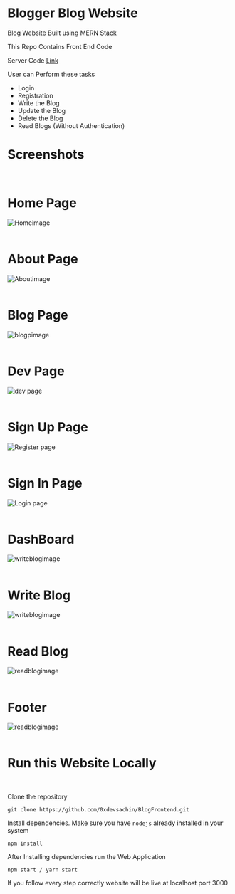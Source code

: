# Blogger Blog Website

Blog Website Built using MERN Stack 

This Repo Contains Front End Code 

Server Code [Link](https://github.com/0xdevsachin/BlogBackEnd)

User can Perform these tasks
* Login
* Registration
* Write the Blog
* Update the Blog
* Delete the Blog
* Read Blogs (Without Authentication)

# Screenshots

<br>

# Home Page

<img src="https://raw.githubusercontent.com/0xdevsachin/logo/master/blogger/home.png" alt="Homeimage">

<br>
<br>

# About Page

<img src="https://raw.githubusercontent.com/0xdevsachin/logo/master/blogger/about.png" alt="Aboutimage">

<br>
<br>

# Blog Page

<img src="https://raw.githubusercontent.com/0xdevsachin/logo/master/blogger/blogs.png" alt="blogpimage">

<br>
<br>


# Dev Page

<img src="https://raw.githubusercontent.com/0xdevsachin/logo/master/blogger/dev.png" alt="dev page">

<br>
<br>

# Sign Up Page

<img src="https://raw.githubusercontent.com/0xdevsachin/logo/master/blogger/register.png" alt="Register page">

<br>
<br>


# Sign In Page

<img src="https://raw.githubusercontent.com/0xdevsachin/logo/master/blogger/login.png" alt="Login page">

<br>
<br>


# DashBoard

<img src="https://raw.githubusercontent.com/0xdevsachin/logo/master/blogger/dashboard.png" alt="writeblogimage">

<br>
<br>


# Write Blog

<img src="https://raw.githubusercontent.com/0xdevsachin/logo/master/blogger/write.png" alt="writeblogimage">

<br>
<br>

# Read Blog

<img src="https://raw.githubusercontent.com/0xdevsachin/logo/master/blogger/read.png" alt="readblogimage">

<br>
<br>

# Footer

<img src="https://raw.githubusercontent.com/0xdevsachin/logo/master/blogger/footer.png" alt="readblogimage">


<br>
<br>

# Run this Website Locally
<br>

Clone the repository 

```shell
git clone https://github.com/0xdevsachin/BlogFrontend.git
 ```
Install dependencies. Make sure you have `nodejs` already installed in your system
```shell 
npm install 
```
After  Installing dependencies run the Web Application
```shell
npm start / yarn start
```
If you follow every step correctly website will be live at localhost port 3000

<br>
 



